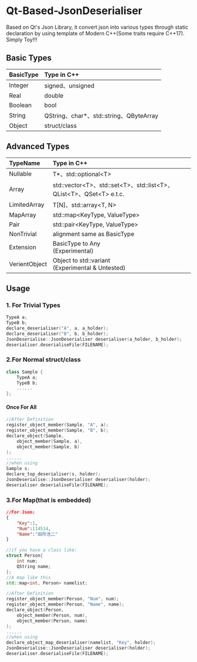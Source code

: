 # Qt-Based-JsonDeserialiser
Based on Qt's Json Library, it convert json into various types through static declaration by using template of Modern C++(Some traits require C++17). Simply Toy!!!
## Basic Types
|BasicType|Type in C++|
|:-|:-|
|Integer|signed、unsigned|
|Real|double|
|Boolean|bool|
|String|QString、char*、std::string、QByteArray|
|Object|struct/class|
## Advanced Types
|TypeName|Type in C++|
|:-|:-|
|Nullable|T*、std::optional\<T>|
|Array|std::vector\<T>、std::set\<T>、std::list\<T>、QList\<T>、QSet\<T> e.t.c.|
|LimitedArray|T[N]、std::array\<T, N>|
|MapArray|std::map\<KeyType, ValueType>|
|Pair|std::pair\<KeyType, ValueType>|
|NonTrivial|alignment same as BasicType|
|Extension|BasicType to Any<br>(Experimental)|
|VerientObject|Object to std::variant<br>(Experimental & Untested)|
## Usage
### 1. For Trivial Types
```c++
TypeA a;
TypeB b;
declare_deserialiser("A", a, a_holder);
declare_deserialiser("B", b, b_holder);
JsonDeserialise::JsonDeserialiser deserialiser(a_holder, b_holder);
deserialiser.deserialiseFile(FILENAME);
```
### 2.For Normal struct/class
```c++
class Sample {
    TypeA a;
    TypeB b;
    ......
};
```
#### Once For All
```c++
//After Definition
register_object_member(Sample, "A", a);
register_object_member(Sample, "B", b);
declare_object(Sample,
    object_member(Sample, a),
    object_member(Sample, b)
);
......
//when using
Sample s;
declare_top_deserialiser(s, holder);
JsonDeserialise::JsonDeserialiser deserialiser(holder);
deserialiser.deserialiseFile(FILENAME);
```
### 3.For Map(that is embedded)
```json
//For Json:
{
    "Key":1,
    "Num":114514,
    "Name":"田所浩二"
}
```
```c++
//if you have a class like:
struct Person{
    int num;
    QString name;
};
//A map like this
std::map<int, Person> namelist;
```
```c++
//After Definition
register_object_member(Person, "Num", num);
register_object_member(Person, "Name", name);
declare_object(Person,
    object_member(Person, num),
    object_member(Person, name)
);
......
//when using
declare_object_map_deserialiser(namelist, "Key", holder);
JsonDeserialise::JsonDeserialiser deserialiser(holder);
deserialiser.deserialiseFile(FILENAME);
```